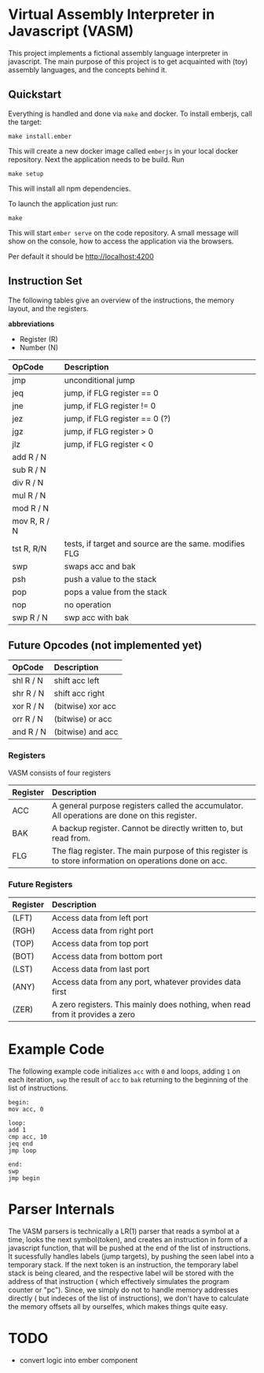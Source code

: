 # Virtual Assembly Interpreter in Javascript (VASM)

This project implements a fictional assembly language interpreter in javascript. The main purpose of this project is to get acquainted with (toy) assembly languages, and the concepts behind it. 

## Quickstart

Everything is handled and done via `make` and docker. To install emberjs, call
the target:

```Make
make install.ember
``` 

This will create a new docker image called `emberjs` in your local docker repository. Next the application needs to be build. Run
```Make
make setup
``` 
This will install all npm dependencies.

To launch the application just run:

```
make
```

This will start `ember serve` on the code repository. A small message will show on the console, how to access the application via the browsers.

Per default it should be [http://localhost:4200](http://localhost:4200)

## Instruction Set 

The following tables give an overview of the instructions, the memory layout, and the registers.

__abbreviations__
* Register (R)
* Number (N)


| OpCode            | Description                                            |
|:------------------|:-------------------------------------------------------|
| jmp      <label>  | unconditional jump                                     |
| jeq      <label>  | jump, if FLG register == 0                             |
| jne      <label>  | jump, if FLG register != 0                             |
| jez      <label>  | jump, if FLG register == 0 (?)                         |
| jgz      <label>  | jump, if FLG register > 0                              |
| jlz      <label>  | jump, if FLG register < 0                              |
| add      R / N    |                                                        |
| sub      R / N    |                                                        |
| div      R / N    |                                                        |
| mul      R / N    |                                                        |
| mod      R / N    |                                                        |
| mov      R, R / N |                                                        |
| tst   R, R/N      | tests, if target and source are the same. modifies FLG |
| swp      <none>   | swaps acc and bak                                      |
| psh      <none>   | push a value to the stack                              |
| pop      <none>   | pops a value from the stack                            |
| nop               | no operation                                           |
| swp     R / N     | swp acc with bak                                       |


## Future Opcodes (not implemented yet)


| OpCode        | Description       |
|:--------------|:------------------|
| shl     R / N | shift acc left    |
| shr     R / N | shift acc right   |
| xor     R / N | (bitwise) xor acc |
| orr     R / N | (bitwise) or acc  |
| and     R / N | (bitwise) and acc |



### Registers

VASM consists of four registers

| Register | Description                                                                                             |
|:---------|:--------------------------------------------------------------------------------------------------------|
| ACC      | A general purpose registers called the accumulator. All operations are done on this register.           |
| BAK      | A backup register. Cannot be directly written to, but read from.                                        |
| FLG      | The flag register. The main purpose of this register is to store information on operations done on acc. |


### Future Registers

| Register | Description                                                                   |
|:---------|:------------------------------------------------------------------------------|
| (LFT)    | Access data from left port                                                    |
| (RGH)    | Access data from right port                                                   |
| (TOP)    | Access data from top port                                                     |
| (BOT)    | Access data from bottom port                                                  |
| (LST)    | Access data from last port                                                    |
| (ANY)    | Access data from any port, whatever provides data first                       |
| (ZER)    | A zero registers. This mainly does nothing, when read from it provides a zero |

# Example Code

The following example code initializes `acc` with `0`
and loops, adding `1` on each iteration, `swp` the result of `acc` to
`bak` returning to the beginning of the list of instructions.

```
begin:              
mov acc, 0          
                    
loop:               
add 1               
cmp acc, 10         
jeq end             
jmp loop            
                    
end:                
swp                 
jmp begin           
```

# Parser Internals

The VASM parsers is technically a LR(1) parser that reads a symbol at a time, looks the next symbol(token), and creates an instruction in form of a javascript function, that will be pushed at the end of the list of instructions. It sucessfully handles labels (jump targets), by pushing the seen label into a temporary stack. If the next token is an instruction, the temporary label stack is being cleared, and the respective label will be stored with the address of that instruction ( which effectively simulates the program counter or "pc"). Since, we simply do not to handle memory addresses directly ( but indeces of the list of instructions), we don't have to calculate the memory offsets all by ourselfes, which makes things quite easy. 

# TODO

- convert logic into ember component